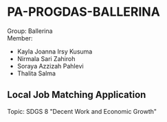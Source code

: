 # PA-PROGDAS-BALLERINA
Group: Ballerina <br>
Member: <br>
- Kayla Joanna Irsy Kusuma
- Nirmala Sari Zahiroh
- Soraya Azzizah Pahlevi
- Thalita Salma

## Local Job Matching Application
Topic: SDGS 8 "Decent Work and Economic Growth" <br>

